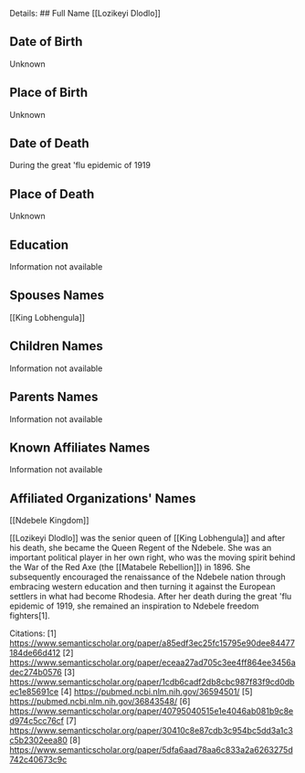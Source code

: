 Details: ## Full Name
[[Lozikeyi Dlodlo]]

## Date of Birth
Unknown

## Place of Birth
Unknown

## Date of Death
During the great 'flu epidemic of 1919

## Place of Death
Unknown

## Education
Information not available

## Spouses Names
[[King Lobhengula]]

## Children Names
Information not available

## Parents Names
Information not available

## Known Affiliates Names
Information not available

## Affiliated Organizations' Names
[[Ndebele Kingdom]]

[[Lozikeyi Dlodlo]] was the senior queen of [[King Lobhengula]] and after his death, she became the Queen Regent of the Ndebele. She was an important political player in her own right, who was the moving spirit behind the War of the Red Axe (the [[Matabele Rebellion]]) in 1896. She subsequently encouraged the renaissance of the Ndebele nation through embracing western education and then turning it against the European settlers in what had become Rhodesia. After her death during the great 'flu epidemic of 1919, she remained an inspiration to Ndebele freedom fighters[1].

Citations:
[1] https://www.semanticscholar.org/paper/a85edf3ec25fc15795e90dee84477184de66d412
[2] https://www.semanticscholar.org/paper/eceaa27ad705c3ee4ff864ee3456adec274b0576
[3] https://www.semanticscholar.org/paper/1cdb6cadf2db8cbc987f83f9cd0dbec1e85691ce
[4] https://pubmed.ncbi.nlm.nih.gov/36594501/
[5] https://pubmed.ncbi.nlm.nih.gov/36843548/
[6] https://www.semanticscholar.org/paper/40795040515e1e4046ab081b9c8ed974c5cc76cf
[7] https://www.semanticscholar.org/paper/30410c8e87cdb3c954bc5dd3a1c3c5b2302eea80
[8] https://www.semanticscholar.org/paper/5dfa6aad78aa6c833a2a6263275d742c40673c9c